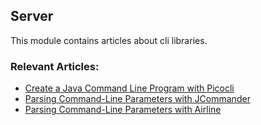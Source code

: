 ## Server

This module contains articles about cli libraries.

### Relevant Articles:

- [Create a Java Command Line Program with Picocli](https://www.baeldung.com/java-picocli-create-command-line-program)
- [Parsing Command-Line Parameters with JCommander](https://www.baeldung.com/jcommander-parsing-command-line-parameters)
- [Parsing Command-Line Parameters with Airline](https://www.baeldung.com/java-airline)
